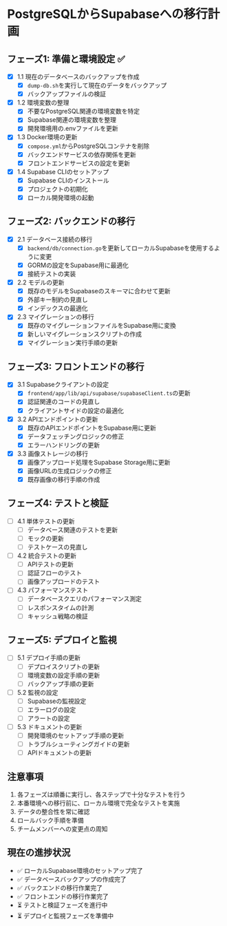 # PostgreSQLからSupabaseへの移行計画

## フェーズ1: 準備と環境設定 ✅

- [x] 1.1 現在のデータベースのバックアップを作成
  - [x] `dump-db.sh`を実行して現在のデータをバックアップ
  - [x] バックアップファイルの検証

- [x] 1.2 環境変数の整理
  - [x] 不要なPostgreSQL関連の環境変数を特定
  - [x] Supabase関連の環境変数を整理
  - [x] 開発環境用の.envファイルを更新

- [x] 1.3 Docker環境の更新
  - [x] `compose.yml`からPostgreSQLコンテナを削除
  - [x] バックエンドサービスの依存関係を更新
  - [x] フロントエンドサービスの設定を更新

- [x] 1.4 Supabase CLIのセットアップ
  - [x] Supabase CLIのインストール
  - [x] プロジェクトの初期化
  - [x] ローカル開発環境の起動

## フェーズ2: バックエンドの移行

- [x] 2.1 データベース接続の移行
  - [x] `backend/db/connection.go`を更新してローカルSupabaseを使用するように変更
  - [x] GORMの設定をSupabase用に最適化
  - [x] 接続テストの実装

- [x] 2.2 モデルの更新
  - [x] 既存のモデルをSupabaseのスキーマに合わせて更新
  - [x] 外部キー制約の見直し
  - [x] インデックスの最適化

- [x] 2.3 マイグレーションの移行
  - [x] 既存のマイグレーションファイルをSupabase用に変換
  - [x] 新しいマイグレーションスクリプトの作成
  - [x] マイグレーション実行手順の更新

## フェーズ3: フロントエンドの移行

- [x] 3.1 Supabaseクライアントの設定
  - [x] `frontend/app/lib/api/supabase/supabaseClient.ts`の更新
  - [x] 認証関連のコードの見直し
  - [x] クライアントサイドの設定の最適化

- [x] 3.2 APIエンドポイントの更新
  - [x] 既存のAPIエンドポイントをSupabase用に更新
  - [x] データフェッチングロジックの修正
  - [x] エラーハンドリングの更新

- [x] 3.3 画像ストレージの移行
  - [x] 画像アップロード処理をSupabase Storage用に更新
  - [x] 画像URLの生成ロジックの修正
  - [x] 既存画像の移行手順の作成

## フェーズ4: テストと検証

- [ ] 4.1 単体テストの更新
  - [ ] データベース関連のテストを更新
  - [ ] モックの更新
  - [ ] テストケースの見直し

- [ ] 4.2 統合テストの更新
  - [ ] APIテストの更新
  - [ ] 認証フローのテスト
  - [ ] 画像アップロードのテスト

- [ ] 4.3 パフォーマンステスト
  - [ ] データベースクエリのパフォーマンス測定
  - [ ] レスポンスタイムの計測
  - [ ] キャッシュ戦略の検証

## フェーズ5: デプロイと監視

- [ ] 5.1 デプロイ手順の更新
  - [ ] デプロイスクリプトの更新
  - [ ] 環境変数の設定手順の更新
  - [ ] バックアップ手順の更新

- [ ] 5.2 監視の設定
  - [ ] Supabaseの監視設定
  - [ ] エラーログの設定
  - [ ] アラートの設定

- [ ] 5.3 ドキュメントの更新
  - [ ] 開発環境のセットアップ手順の更新
  - [ ] トラブルシューティングガイドの更新
  - [ ] APIドキュメントの更新

## 注意事項

1. 各フェーズは順番に実行し、各ステップで十分なテストを行う
2. 本番環境への移行前に、ローカル環境で完全なテストを実施
3. データの整合性を常に確認
4. ロールバック手順を準備
5. チームメンバーへの変更点の周知

## 現在の進捗状況

- ✅ ローカルSupabase環境のセットアップ完了
- ✅ データベースバックアップの作成完了
- ✅ バックエンドの移行作業完了
- ✅ フロントエンドの移行作業完了
- ⏳ テストと検証フェーズを進行中
- ⏳ デプロイと監視フェーズを準備中 